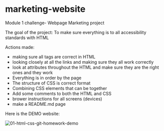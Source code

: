 # marketing-website
Module 1 challenge- Webpage 
Marketing project 

The goal of the project: To make sure everything is to all accessibility standards with HTML 

Actions made:
- making sure all tags are correct in HTML
- looking closely at all the links and making sure they all work correctly
- look at attributes throughout the HTML and make sure they are the right ones and they work 
- Everything is in order by the page 
- The structure of CSS is correct format 
- Combining CSS elements that can be together 
- Add some comments to both the HTML and CSS
- brower instructions for all screens (devices)
- make a README.md page 

Here is the DEMO website:

![01-html-css-git-homework-demo](https://user-images.githubusercontent.com/108504537/182766452-b26fd296-c263-445c-b57e-8a0bfd19b380.png)

